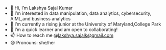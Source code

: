 - 👋 Hi, I’m Lakshya Sajal Kumar
- 👀 I’m interested in data manipulation, data analytics, cybersecurity, AIML,and business analytics
- 🌱 I’m currently a rising junior at the University of Maryland,College Park
- 💞️ I’m a quick learner and am open to collaborating!
- 📫 How to reach me @lakshya.sajalk@gmail.com
- 😄 Pronouns: she/her


<!---
lakshyasajal18/lakshyasajal18 is a ✨ special ✨ repository because its `README.md` (this file) appears on your GitHub profile.
You can click the Preview link to take a look at your changes.
--->
